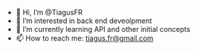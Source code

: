 - 👋 Hi, I’m @TiagusFR
- 👀 I’m interested in back end deveolpment 
- 🌱 I’m currently learning API and other initial concepts
- 📫 How to reach me: tiagus.fr@gmail.com

<!---
TiagusFR/TiagusFR is a ✨ special ✨ repository because its `README.md` (this file) appears on your GitHub profile.
You can click the Preview link to take a look at your changes.
--->
